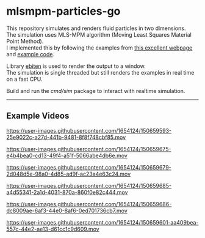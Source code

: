 # mlsmpm-particles-go

This repository simulates and renders fluid particles in two dimensions.   
The simulation uses MLS-MPM algorithm (Moving Least Squares Material Point Method).  
I implemented this by following the examples from [this excellent webpage](https://nialltl.neocities.org/articles/mpm_guide.html) and [example code](https://github.com/nialltl/incremental_mpm).

Library [ebiten](https://github.com/hajimehoshi/ebiten/issues) is used to render the output to a window.  
The simulation is single threaded but still renders the examples in real time on a fast CPU.

Build and run the _cmd/sim_ package to interact with realtime simulation.

---

## Example Videos



https://user-images.githubusercontent.com/1654124/150659593-25e9022c-a27d-441b-9481-8f8f748cbf85.mov



https://user-images.githubusercontent.com/1654124/150659675-e4b4bea0-cd13-49f4-a51f-5066abe4db6e.mov



https://user-images.githubusercontent.com/1654124/150659679-2d048d5e-98a0-4d85-ad9f-ac23a4e63c24.mov



https://user-images.githubusercontent.com/1654124/150659685-a4d55341-2a1d-4031-870a-860f0e82c444.mov



https://user-images.githubusercontent.com/1654124/150659686-dc8009ae-6af3-44e0-8af6-0ed701736cb7.mov



https://user-images.githubusercontent.com/1654124/150659601-aa409bea-557c-44e2-ae13-d61cc1c9d609.mov


